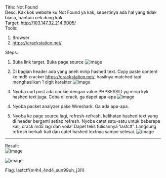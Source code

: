 Title: Not Found<br />
Desc: Kak kok website ku Not Found ya kak, sepertinya ada hal yang tidak biasa, bantuin cek dong kak.<br />
Target: http://103.147.32.214:9005/ <br />
Tools:
1. Browser
2. https://crackstation.net/

Steps:
1. Buka link target. Buka page source
![image](https://user-images.githubusercontent.com/63649797/147417583-c463cbf8-3c91-4317-881e-ce3fc4b999c8.png)

2. Di bagian header ada yang aneh mirip hashed text. Copy paste content ke md5 cracker https://crackstation.net/, hasilnya matched tapi menghasilkan 1 digit karakter
![image](https://user-images.githubusercontent.com/63649797/147417850-a285e94b-6a51-4669-b70e-89d6b077a009.png)


3. Nyoba curl post ada cookie dengan value PHPSESSID yg mirip kyk hashed text juga. Coba di crack, ga dapet apa-apa
![image](https://user-images.githubusercontent.com/63649797/147417829-7224282c-1fdb-4ba6-a1d3-d939e0eafe54.png)


4. Nyoba packet analyzer pake Wireshark. Ga ada apa-apa.

5. Nyoba ke page source lagi, refresh-refresh, kelihatan hashed text yang di header berganti setiap refresh. Nyoba catet satu-satu untuk beberapa kali, crack md5 lagi dan voila! Dapet teks tulisannya 'lastctf'. Langsung refresh berkali-kali dan catet hashed textnya sampe selesai.
![image](https://user-images.githubusercontent.com/63649797/147417800-b1c13d8d-515a-4256-899c-fabdac7eb1bb.png)
________________________________________________________________________________________________

Result: <br />
![image](https://user-images.githubusercontent.com/63649797/147417767-e21abf1f-659c-45e5-b6b9-bb41d90d3071.png)

![image](https://user-images.githubusercontent.com/63649797/147417782-b565809a-c554-4bce-ad34-09c1bd19bc02.png)

Flag: lastctf{m4t4_4nd4_sun99uh_j3l1}
